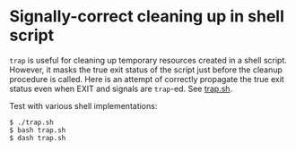# Signally-correct cleaning up in shell script

`trap` is useful for cleaning up temporary resources created in a shell script.
However, it masks the true exit status of the script just before the cleanup
procedure is called. Here is an attempt of correctly propagate the true exit
status even when EXIT and signals are `trap`-ed. See [trap.sh](./trap.sh).

Test with various shell implementations:

```console
$ ./trap.sh
$ bash trap.sh
$ dash trap.sh
```
